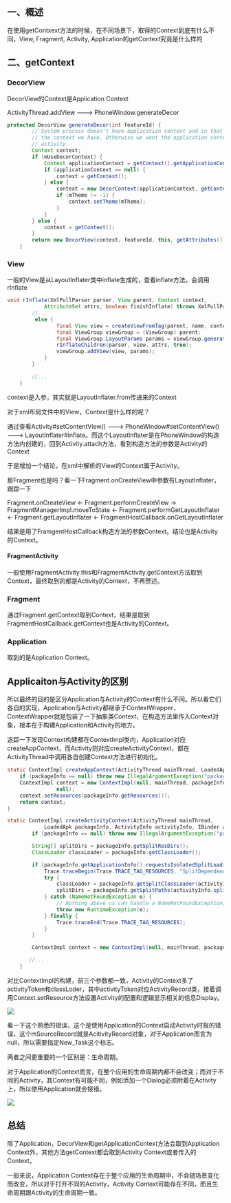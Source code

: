 ## 一、概述

在使用getContxext方法的时候，在不同场景下，取得的Context到底有什么不同，View, Fragment, Activity, Application的getContext究竟是什么样的

## 二、getContext

### DecorView

DecorView的Context是Application Context

ActivityThread.addView ---> PhoneWindow.generateDecor

```java
protected DecorView generateDecor(int featureId) {
        // System process doesn't have application context and in that case we need to directly use
        // the context we have. Otherwise we want the application context, so we don't cling to the
        // activity.
        Context context;
        if (mUseDecorContext) {
            Context applicationContext = getContext().getApplicationContext();
            if (applicationContext == null) {
                context = getContext();
            } else {
                context = new DecorContext(applicationContext, getContext());
                if (mTheme != -1) {
                    context.setTheme(mTheme);
                }
            }
        } else {
            context = getContext();
        }
        return new DecorView(context, featureId, this, getAttributes());
    }
```

### View

一般的View是从LayoutInflater类中inflate生成的，查看inflate方法，会调用rInflate

```java
void rInflate(XmlPullParser parser, View parent, Context context,
            AttributeSet attrs, boolean finishInflate) throws XmlPullParserException, IOException {
		//...
         else {
                final View view = createViewFromTag(parent, name, context, attrs);
                final ViewGroup viewGroup = (ViewGroup) parent;
                final ViewGroup.LayoutParams params = viewGroup.generateLayoutParams(attrs);
                rInflateChildren(parser, view, attrs, true);
                viewGroup.addView(view, params);
            }
        }

        //...
    }
```

context是入参，其实就是LayoutInflater.from传进来的Context

对于xml布局文件中的View，Context是什么样的呢？

通过查看Activity#setContentView() ---> PhoneWindow#setContentView() ---> LayoutInflater#inflate。而这个LayoutInflater是在PhoneWindow的构造方法内创建的，回到Activity.attach方法，看到构造方法的参数是Activity的Context

于是增加一个结论，在xml中解析的View的Context属于Activity。

那Fragment也是吗？看一下Fragment.onCreateView中参数有LayoutInflater，跟踪一下

Fragment.onCreateView <- Fragment.performCreateView -> FragmentManagerImpl.moveToState <- Fragment.performGetLayoutInflater <- Fragment.getLayoutInflater <- FragmentHostCallback.onGetLayoutInflater

结果是用了FramgentHostCallback构造方法的参数Context。结论也是Activity的Context。

#### FragmentActivity

一般使用FragmentActivity.this和FragmentActivity.getContext方法取到Context，最终取到的都是Activity的Context，不再赘述。

### Fragment

通过Fragment.getContext取到Context，结果是取到FragmentHostCallback.getContext也是Activity的Context。

### Application

取到的是Application Context。

## Applicaiton与Activity的区别

所以最终的目的是区分Application与Activity的Context有什么不同。所以看它们各自的实现，Application与Activity都继承于ContextWrapper，ContextWrapper就是包装了一下抽象类Context，在构造方法里传入Context对象，根本在于构建Application和Activity的地方。

追踪一下发现Context构建都在ContextImpl类内，Application对应createAppContext，而Activity则对应createActivityContext，都在ActivityThread中调用各自创建Context方法进行初始化。

```java
static ContextImpl createAppContext(ActivityThread mainThread, LoadedApk packageInfo) {
    if (packageInfo == null) throw new IllegalArgumentException("packageInfo");
    ContextImpl context = new ContextImpl(null, mainThread, packageInfo, null, null, null, 0,
                null);
    context.setResources(packageInfo.getResources());
    return context;
}

static ContextImpl createActivityContext(ActivityThread mainThread,
            LoadedApk packageInfo, ActivityInfo activityInfo, IBinder activityToken, int displayId, Configuration overrideConfiguration) {
        if (packageInfo == null) throw new IllegalArgumentException("packageInfo");

        String[] splitDirs = packageInfo.getSplitResDirs();
        ClassLoader classLoader = packageInfo.getClassLoader();

        if (packageInfo.getApplicationInfo().requestsIsolatedSplitLoading()) {
            Trace.traceBegin(Trace.TRACE_TAG_RESOURCES, "SplitDependencies");
            try {
                classLoader = packageInfo.getSplitClassLoader(activityInfo.splitName);
                splitDirs = packageInfo.getSplitPaths(activityInfo.splitName);
            } catch (NameNotFoundException e) {
                // Nothing above us can handle a NameNotFoundException, better crash.
                throw new RuntimeException(e);
            } finally {
                Trace.traceEnd(Trace.TRACE_TAG_RESOURCES);
            }
        }

        ContextImpl context = new ContextImpl(null, mainThread, packageInfo, activityInfo.splitName, activityToken, null, 0, classLoader);

       //...
    }
```

对比ContextImpl的构建，前三个参数都一致，Activity的Context多了activityToken和classLoder，其中activityToken对应ActivityRecord类，接着调用Context.setResource方法设置Activity的配置和逻辑显示相关的信息Display。

![](E:\workspace\Android-Notes\Images\need_new_task.png)

看一下这个熟悉的错误，这个是使用Application的Context启动Activity时报的错误，这个mSourceRecord就是AcitivityRecord对象，对于Application而言为null，所以需要指定New_Task这个标志。

两者之间更重要的一个区别是：生命周期。

对于Application的Context而言，在整个应用的生命周期内都不会改变；而对于不同的Activity，其Context有可能不同，例如添加一个Dialog必须附着在Activity上，所以使用Application就会报错。

![](E:\workspace\Android-Notes\Images\Context使用.png)

## 总结

除了Application，DecorView和getApplicationContext方法会取到Application Context外，其他方法getContext都会取到Activity Context或者传入的Context。

一般来说，Application Context存在于整个应用的生命周期中，不会随场景变化而改变，所以对于打开不同的Activity，Activity Context可能存在不同，而且生命周期跟Activity的生命周期一致。